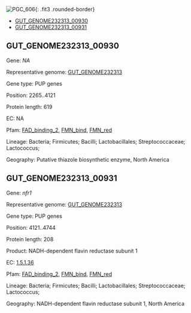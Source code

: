 ![PGC_606](../static/images/Clusters_figure/PGC_606.jpg){: .fit3 .rounded-border}

<ul id="myTab" class="nav nav-tabs">
  <li class="active">
        <a href="#tab1" data-toggle="tab">GUT_GENOME232313_00930</a>
  </li>
<li><a href="#tab2" data-toggle="tab">GUT_GENOME232313_00931</a></li>
</ul>

<div id="myTabContent" class="tab-content">
  <div class="tab-pane fade in active" id="tab1">

<h2 id="GUT_GENOME232313_00930">GUT_GENOME232313_00930</h2>
<p>Gene: <em>NA</em>
<p>Representative genome: <a href="https://www.ebi.ac.uk/metagenomics/genomes/MGYG-HGUT-03404">GUT_GENOME232313</a></p>
<p>Gene type: PUP genes</p>
<p>Position: 2265..4121</p>
<p>Protein length: 619</p>
<p>EC: NA</p>
<p>Pfam: <a href="http://pfam.xfam.org/family/FAD_binding_2">FAD_binding_2</a>, <a href="http://pfam.xfam.org/family/FMN_bind">FMN_bind</a>, <a href="http://pfam.xfam.org/family/FMN_red">FMN_red</a></p>
<p>Lineage: Bacteria; Firmicutes; Bacilli; Lactobacillales; Streptococcaceae; Lactococcus; </p>
<p>Geography: Putative thiazole biosynthetic enzyme, North America</p>
  </div>

  <div class="tab-pane fade" id="tab2">

<h2 id="GUT_GENOME232313_00931">GUT_GENOME232313_00931</h2>
<p>Gene: <em>nfr1</em></p>
<p>Representative genome: <a href="https://www.ebi.ac.uk/metagenomics/genomes/MGYG-HGUT-03404">GUT_GENOME232313</a></p>
<p>Gene type: PUP genes</p>
<p>Position: 4121..4744</p>
<p>Protein length: 208</p>
<p>Product: NADH-dependent flavin reductase subunit 1</p>
<p>EC: <a href="https://www.brenda-enzymes.org/enzyme.php?ecno=1.5.1.36">1.5.1.36</a></p>
<p>Pfam: <a href="http://pfam.xfam.org/family/FAD_binding_2">FAD_binding_2</a>, <a href="http://pfam.xfam.org/family/FMN_bind">FMN_bind</a>, <a href="http://pfam.xfam.org/family/FMN_red">FMN_red</a></p>
<p>Lineage: Bacteria; Firmicutes; Bacilli; Lactobacillales; Streptococcaceae; Lactococcus; </p>
<p>Geography: NADH-dependent flavin reductase subunit 1, North America</p>

  </div>
</div>
